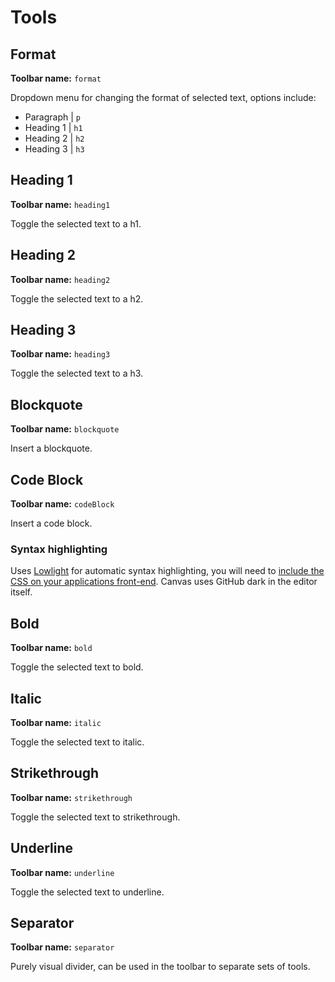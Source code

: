 # Tools

## Format

**Toolbar name:** `format`

Dropdown menu for changing the format of selected text, options include:

- Paragraph | `p`
- Heading 1 | `h1`
- Heading 2 | `h2`
- Heading 3 | `h3`

## Heading 1

**Toolbar name:** `heading1`

Toggle the selected text to a h1.

## Heading 2

**Toolbar name:** `heading2`

Toggle the selected text to a h2.

## Heading 3

**Toolbar name:** `heading3`

Toggle the selected text to a h3.

## Blockquote

**Toolbar name:** `blockquote`

Insert a blockquote.

## Code Block

**Toolbar name:** `codeBlock`

Insert a code block.

### Syntax highlighting

Uses [Lowlight](https://github.com/wooorm/lowlight) for automatic syntax highlighting, you will need to [include the CSS 
on your applications front-end](https://cdnjs.cloudflare.com/ajax/libs/highlight.js/11.8.0/styles/github-dark.min.css). 
Canvas uses GitHub dark in the editor itself.

## Bold

**Toolbar name:** `bold`

Toggle the selected text to bold.

## Italic

**Toolbar name:** `italic`

Toggle the selected text to italic.

## Strikethrough

**Toolbar name:** `strikethrough`

Toggle the selected text to strikethrough.

## Underline

**Toolbar name:** `underline`

Toggle the selected text to underline.

## Separator

**Toolbar name:** `separator`

Purely visual divider, can be used in the toolbar to separate sets of tools.